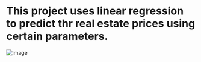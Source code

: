 # This project uses linear regression to predict thr real estate prices using certain parameters.
![image](https://github.com/Coder5242/Linear-Regr--Real-estate/assets/106293583/82775a3d-e42d-44fd-aac4-9bab3fc6c383)
